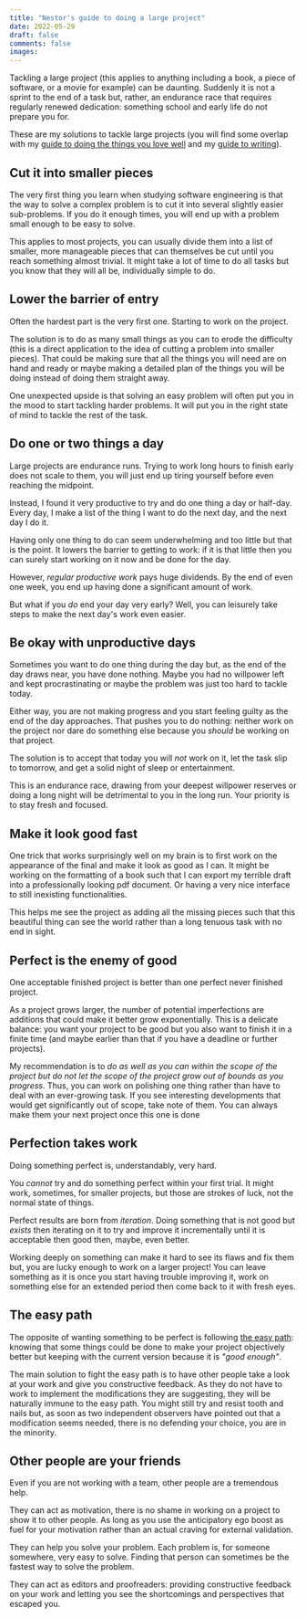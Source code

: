```yaml
---
title: "Nestor's guide to doing a large project"
date: 2022-05-29
draft: false
comments: false
images:
---
```


Tackling a large project (this applies to anything including a book, a piece of software, or a movie for example) can be daunting.
Suddenly it is not a sprint to the end of a task but, rather, an endurance race that requires regularly renewed dedication: something school and early life do not prepare you for.

These are my solutions to tackle large projects (you will find some overlap with my [guide to doing the things you love well](/writing/guides/heuristics) and my [guide to writing](/writing/guides/writing)).

## Cut it into smaller pieces

The very first thing you learn when studying software engineering is that the way to solve a complex problem is to cut it into several slightly easier sub-problems.
If you do it enough times, you will end up with a problem small enough to be easy to solve.

This applies to most projects, you can usually divide them into a list of smaller, more manageable pieces that can themselves be cut until you reach something almost trivial.
It might take a lot of time to do all tasks but you know that they will all be, individually simple to do.

## Lower the barrier of entry

Often the hardest part is the very first one. Starting to work on the project.

The solution is to do as many small things as you can to erode the difficulty (this is a direct application to the idea of cutting a problem into smaller pieces).
That could be making sure that all the things you will need are on hand and ready or maybe making a detailed plan of the things you will be doing instead of doing them straight away.

One unexpected upside is that solving an easy problem will often put you in the mood to start tackling harder problems.
It will put you in the right state of mind to tackle the rest of the task.

## Do one or two things a day

Large projects are endurance runs.
Trying to work long hours to finish early does not scale to them, you will just end up tiring yourself before even reaching the midpoint.

Instead, I found it very productive to try and do one thing a day or half-day.
Every day, I make a list of the thing I want to do the next day, and the next day I do it.

Having only one thing to do can seem underwhelming and too little but that is the point.
It lowers the barrier to getting to work: if it is that little then you can surely start working on it now and be done for the day.

However, *regular productive work* pays huge dividends.
By the end of even one week, you end up having done a significant amount of work.

But what if you *do* end your day very early?
Well, you can leisurely take steps to make the next day's work even easier.

## Be okay with unproductive days

Sometimes you want to do one thing during the day but, as the end of the day draws near, you have done nothing.
Maybe you had no willpower left and kept procrastinating or maybe the problem was just too hard to tackle today.

Either way, you are not making progress and you start feeling guilty as the end of the day approaches.
That pushes you to do nothing: neither work on the project nor dare do something else because you *should* be working on that project.

The solution is to accept that today you will *not* work on it, let the task slip to tomorrow, and get a solid night of sleep or entertainment.

This is an endurance race, drawing from your deepest willpower reserves or doing a long night will be detrimental to you in the long run.
Your priority is to stay fresh and focused.

## Make it look good fast

One trick that works surprisingly well on my brain is to first work on the appearance of the final and make it look as good as I can.
It might be working on the formatting of a book such that I can export my terrible draft into a professionally looking pdf document.
Or having a very nice interface to still inexisting functionalities.

This helps me see the project as adding all the missing pieces such that this beautiful thing can see the world rather than a long tenuous task with no end in sight.

## Perfect is the enemy of good

One acceptable finished project is better than one perfect never finished project.

As a project grows larger, the number of potential imperfections are additions that could make it better grow exponentially.
This is a delicate balance: you want your project to be good but you also want to finish it in a finite time (and maybe earlier than that if you have a deadline or further projects).

My recommendation is to *do as well as you can within the scope of the project but do not let the scope of the project grow out of bounds as you progress*.
Thus, you can work on polishing one thing rather than have to deal with an ever-growing task.
If you see interesting developments that would get significantly out of scope, take note of them.
You can always make them your next project once this one is done

## Perfection takes work

Doing something perfect is, understandably, very hard.

You *cannot* try and do something perfect within your first trial.
It might work, sometimes, for smaller projects, but those are strokes of luck, not the normal state of things.

Perfect results are born from *iteration*.
Doing something that is not good but *exists* then iterating on it to try and improve it incrementally until it is acceptable then good then, maybe, even better.

Working deeply on something can make it hard to see its flaws and fix them but, you are lucky enough to work on a larger project!
You can leave something as it is once you start having trouble improving it, work on something else for an extended period then come back to it with fresh eyes.

## The easy path

The opposite of wanting something to be perfect is following [the easy path](/writing/concepts/easy_path): knowing that some things could be done to make your project objectively better but keeping with the current version because it is *"good enough"*.

The main solution to fight the easy path is to have other people take a look at your work and give you constructive feedback.
As they do not have to work to implement the modifications they are suggesting, they will be naturally immune to the easy path.
You might still try and resist tooth and nails but, as soon as two independent observers have pointed out that a modification seems needed, there is no defending your choice, you are in the minority.

## Other people are your friends

Even if you are not working with a team, other people are a tremendous help.

They can act as motivation, there is no shame in working on a project to show it to other people.
As long as you use the anticipatory ego boost as fuel for your motivation rather than an actual craving for external validation.

They can help you solve your problem.
Each problem is, for someone somewhere, very easy to solve.
Finding that person can sometimes be the fastest way to solve the problem.

They can act as editors and proofreaders: providing constructive feedback on your work and letting you see the shortcomings and perspectives that escaped you.
